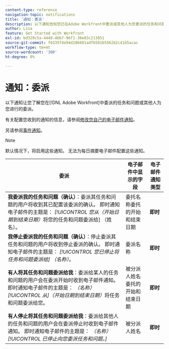 ```yaml
---
content-type: reference
navigation-topic: notifications
title: '通知：委派'
description: 以下通知告知您已在Adobe Workfront中委派或其他人为您委派的任务和问题。
author: Lisa
feature: Get Started with Workfront
exl-id: bd329c5a-4440-4bb7-96f1-30e83c213851
source-git-commit: f6335f4e94d286681adfb50165562b2c41b5acac
workflow-type: tm+mt
source-wordcount: '300'
ht-degree: 0%

---
```


# 通知：委派

以下通知让您了解您在[!DNL Adobe Workfront]中委派的任务和问题或其他人为您进行的委派。

有关配置您收到的通知的信息，请参阅[修改您自己的电子邮件通知](activate-or-deactivate-your-own-event-notifications.md)。

另请参阅[事件通知](event-notifications.md)。

>[!NOTE]
>
>默认情况下，将启用这些通知。 无法为每日摘要电子邮件配置这些通知。

| 委派 | 电子邮件中显示的字段 | 电子邮件通知类型 |
|------------------------------------------------------------------------------------------------------------------------------------------------------------------------------------------------------------------------------------------------------------------------------------------------|-----------------------------------------------------|----------------------------|
| **我委派我的任务和问题（确认）**：委派其任务和问题的用户将收到其已配置该委派的确认。 即时通知电子邮件的主题是： *[!UICONTROL 您从（开始日期到结束日期）*&#x200B;将您的任务和问题委派给] （姓名）。 | 委托名称委托的开始和结束日期 | **即时** |
| **我停止委派我的任务和问题（确认）**：停止委派其任务和问题的用户将收到停止委派的确认。 即时通知电子邮件的主题是： *[!UICONTROL 您已停止将任务和问题委派给] （名称）*。 | 委派名称 | **即时** |
| **有人将其任务和问题委派给我**：委派给某人的任务和问题的用户会在委派开始时收到电子邮件通知。 即时通知电子邮件的主题是： *（名称） [!UICONTROL 从]（开始日期到结束日期）*&#x200B;将任务和问题委派给您。 | 被分派人姓名委托的开始和结束日期 | **即时** |
| **有人停止将其任务和问题委派给我**：委派给其他人的任务和问题的用户会在委派停止时收到电子邮件通知。 即时通知电子邮件的主题是： *（名称） [!UICONTROL 已停止向您委派任务和问题。]* | 被分派人姓名 | **即时** |
